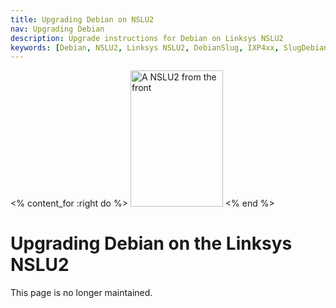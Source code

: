```yaml
---
title: Upgrading Debian on NSLU2
nav: Upgrading Debian
description: Upgrade instructions for Debian on Linksys NSLU2
keywords: [Debian, NSLU2, Linksys NSLU2, DebianSlug, IXP4xx, SlugDebian]
---
```


<% content_for :right do %>
<img src = "../images/r_nslu2_front.jpg" class="border" alt="A NSLU2 from the front" width="148" height="218" />
<% end %>

<h1>Upgrading Debian on the Linksys NSLU2</h1>

This page is no longer maintained.

